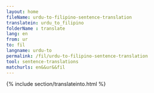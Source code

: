 ```yaml
---
layout: home
fileName: urdu-to-filipino-sentence-translation
translatein: urdu_to_filipino
folderName : translate
lang: en
from: ur
to: fil
langname: urdu-to
permalink: /fil/urdu-to-filipino-sentence-translation
tool: sentence-translations
matchurls: en&&ur&&fil
---
```

{% include section/translateinto.html %}

